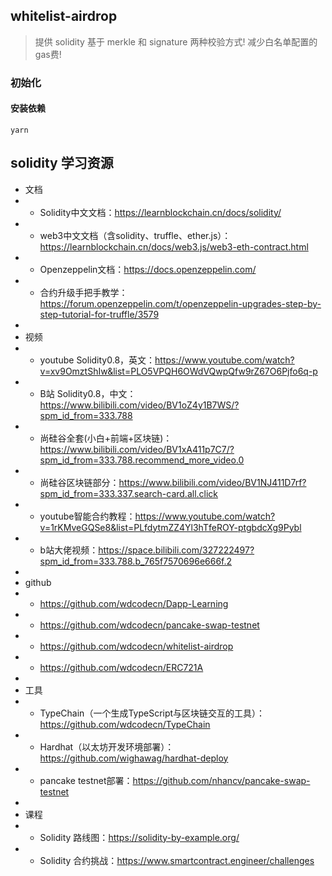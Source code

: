 ## whitelist-airdrop

> 提供 solidity 基于 merkle 和 signature 两种校验方式! 减少白名单配置的gas费!

### 初始化

#### 安装依赖 

```
yarn
```


## solidity 学习资源

- 文档
- - Solidity中文文档：https://learnblockchain.cn/docs/solidity/
- - web3中文文档（含solidity、truffle、ether.js）：https://learnblockchain.cn/docs/web3.js/web3-eth-contract.html
- - Openzeppelin文档：https://docs.openzeppelin.com/
- - 合约升级手把手教学：https://forum.openzeppelin.com/t/openzeppelin-upgrades-step-by-step-tutorial-for-truffle/3579
-
- 视频
- - youtube Solidity0.8，英文：https://www.youtube.com/watch?v=xv9OmztShIw&list=PLO5VPQH6OWdVQwpQfw9rZ67O6Pjfo6q-p
- - B站 Solidity0.8，中文：https://www.bilibili.com/video/BV1oZ4y1B7WS/?spm_id_from=333.788
- - 尚硅谷全套(小白+前端+区块链)：https://www.bilibili.com/video/BV1xA411p7C7/?spm_id_from=333.788.recommend_more_video.0
- - 尚硅谷区块链部分：https://www.bilibili.com/video/BV1NJ411D7rf?spm_id_from=333.337.search-card.all.click
- - youtube智能合约教程：https://www.youtube.com/watch?v=1rKMveGQSe8&list=PLfdytmZZ4Yl3hTfeROY-ptgbdcXg9Pybl
- - b站大佬视频：https://space.bilibili.com/327222497?spm_id_from=333.788.b_765f7570696e666f.2
-
- github
- - https://github.com/wdcodecn/Dapp-Learning
- - https://github.com/wdcodecn/pancake-swap-testnet
- - https://github.com/wdcodecn/whitelist-airdrop
- - https://github.com/wdcodecn/ERC721A
-
- 工具
- - TypeChain（一个生成TypeScript与区块链交互的工具）：https://github.com/wdcodecn/TypeChain
- - Hardhat（以太坊开发环境部署）：https://github.com/wighawag/hardhat-deploy
- - pancake testnet部署：https://github.com/nhancv/pancake-swap-testnet
-
- 课程
- - Solidity 路线图：https://solidity-by-example.org/
- - Solidity 合约挑战：https://www.smartcontract.engineer/challenges


